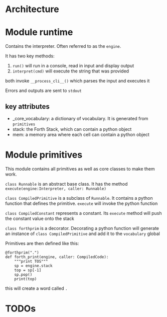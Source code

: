 # Architecture

# Module runtime

Contains the interpreter. Often referred to as the `engine`.

It has two key methods:

1. `run()` will run in a console, read in input and display output
2. `interpret(cmd)` will execute the string that was provided

both invoke `__process_cli__()` which parses the input and executes it

Errors and outputs are sent to `stdout`


## key attributes

* _core_vocabulary: a dictionary of vocabulary. It is generated from `primitives`
* stack: the Forth Stack, which can contain a python object
* mem: a memory area where each cell can contain a python object

# Module primitives
This module contains all primitives as well as core classes to make them work.

`class Runnable`
is  an abstract base class. It has the method `execute(engine:Interpreter, caller: Runnable)`

`class CompiledPrimitive` is a subclass of `Runnable`. It contains a python function that defines the primitive. `execute` will invoke the python function

`class CompiledConstant` represents a constant. Its `execute` method will push the constant 
value onto the stack

`class forthprim` is a decorator. Decorating a python function will generate an instance
of `class CompiledPrimitive` and add it to the `vocabulary` global


Primitives are then defined like this:
 
```
@forthprim(".")
def forth_print(engine, caller: CompiledCode):
    """print TOS"""
    sp = engine.stack
    top = sp[-1]
    sp.pop()
    print(top)
```

this will create a word called `.`


# TODOs